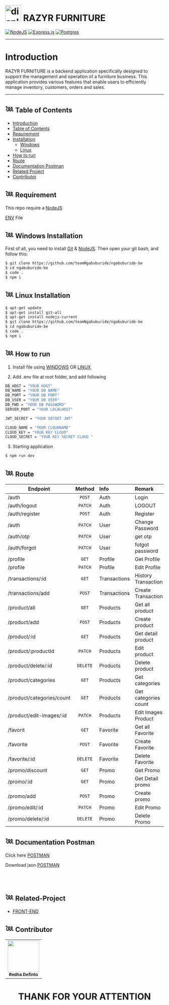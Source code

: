 # <img width="50" src="https://raw.githubusercontent.com/teamNgabuburide/ngabuburide-frontend/main/public/favicon.ico" alt="display-documentation"> **RAZYR FURNITURE**

[![NodeJS](https://img.shields.io/badge/node.js-6DA55F?style=for-the-badge&logo=node.js&logoColor=white)](https://nodejs.org/en/)
[![Express.js](https://img.shields.io/badge/express.js-%23404d59.svg?style=for-the-badge&logo=express&logoColor=%2361DAFB)](https://expressjs.com/)
[![Postgres](https://img.shields.io/badge/postgres-%23316192.svg?style=for-the-badge&logo=postgresql&logoColor=white)](https://www.postgresql.org/)
<br>

---

# **Introduction**

RAZYR FURNITURE is a backend application specifically designed to support the management and operation of a furniture business. This application provides various features that enable users to efficiently manage inventory, customers, orders and sales.

---

## 𓆙 Table of Contents

- [Introduction](#Introduction)
- [Table of Contents](#𓆙-Table-of-Contents)
- [Requirement](#𓆙-Requirement)
- [Installation](#)
  - [Windows](#𓆙-Windows-Installation)
  - [Linux](#𓆙_Linux_Installation)
- [How to run](#𓆙-How-to-run)
- [Route](#𓆙-Documentation-Postman)
- [Documentation Postman](#𓆙-Documentation-Postman)
- [Related Project](#𓆙-Related-Project)
- [Contributor](#𓆙-Contributors)

## 𓆙 Requirement

This repo require a [NodeJS](https://nodejs.org/)

[ENV](#ENV) File

## 𓆙 Windows Installation

First of all, you need to install [Git](https://git-scm.com/download/win) & [NodeJS](https://nodejs.org/). Then open your git bash, and follow this:<br>

```sh
$ git clone https://github.com/teamNgabuburide/ngabuburide-be
$ cd ngabuburide-be
$ code .
$ npm i
```

## 𓆙 Linux Installation

```sh
$ apt-get update
$ apt-get install git-all
$ apt-get install nodejs-current
$ git clone https://github.com/teamNgabuburide/ngabuburide-be
$ cd ngabuburide-be
$ code .
$ npm i
```

## 𓆙 How to run

1. Install file using [WINDOWS](#Windows-Installation) OR [LINUX](Linux-Installation)

2. Add .env file at root folder, and add following

```sh
DB_HOST = "YOUR HOST"
DB_NAME = "YOUR DB NAME"
DB_PORT = "YOUR DB PORT"
DB_USER = "YOUR DB USER"
DB_PWD = "YOUR DB PASSWORD"
SERVER_PORT = "YOUR LOCALHOST"

JWT_SECRET = "YOUR SECRET JWT"

CLOUD_NAME = "YOUR CLOUDNAME"
CLOUD_KEY = "YOUR KEY CLOUD"
CLOUD_SECRET = "YOUR KEY SECRET CLOUD "
```

3. Starting application

```sh
$ npm run dev
```

## 𓆙 Route

| Endpoint                  |  Method  | Info         | Remark               |
| ------------------------- | :------: | :----------- | :------------------- |
| /auth                     |  `POST`  | Auth         | Login                |
| /auth/logout              | `PATCH`  | Auth         | LOGOUT               |
| /auth/register            |  `POST`  | Auth         | Register             |
| /auth                     | `PATCH`  | User         | Change Password      |
| /auth/otp                 | `PATCH`  | User         | get otp              |
| /auth/forgot              | `PATCH`  | User         | fotgot password      |
| /profile                  |  `GET`   | Profile      | Get Profile          |
| /profile                  | `PATCH`  | Profile      | Edit Profile         |
| /transactions/:id         |  `GET`   | Transactions | History Transaction  |
| /transactions/add         |  `POST`  | Transactions | Create Transaction   |
| /product/all              |  `GET`   | Products     | Get all product      |
| /product/add              |  `POST`  | Products     | Create product       |
| /product/:id              |  `GET`   | Products     | Get detail product   |
| /product/:productId       | `PATCH`  | Products     | Edit product         |
| /product/delete/:id       | `DELETE` | Products     | Delete product       |
| /product/categories       |  `GET`   | Products     | Get categories       |
| /product/categories/count |  `GET`   | Products     | Get categories count |
| /product/edit-images/:id  | `PATCH`  | Products     | Edit Images Product  |
| /favorit                  |  `GET`   | Favorite     | Get all Favorite     |
| /favorite                 |  `POST`  | Favorite     | Create Favorite      |
| /favorite/:id             | `DELETE` | Favorite     | Delete Favorite      |
| /promo/discount           |  `GET`   | Promo        | Get Promo            |
| /promo/:id                |  `GET`   | Promo        | Get Detail promo     |
| /promo/add                |  `POST`  | Promo        | Create promo         |
| /promo/edit/:id           | `PATCH`  | Promo        | Edit Promo           |
| /promo/delete/:id         | `DELETE` | Promo        | Delete Promo         |

## 𓆙 Documentation Postman

Click here [POSTMAN](https://documenter.postman.com/preview/22450553-eacc8fd4-ebd2-44b5-99d6-52ba7d5ba24a?environment=&versionTag=latest&apiName=CURRENT&version=latest&documentationLayout=classic-double-column&documentationTheme=light&logo=https%3A%2F%2Fres.cloudinary.com%2Fpostman%2Fimage%2Fupload%2Ft_team_logo%2Fv1%2Fteam%2Fanonymous_team&logoDark=https%3A%2F%2Fres.cloudinary.com%2Fpostman%2Fimage%2Fupload%2Ft_team_logo%2Fv1%2Fteam%2Fanonymous_team&right-sidebar=303030&top-bar=FFFFFF&highlight=FF6C37&right-sidebar-dark=303030&top-bar-dark=212121&highlight-dark=FF6C37)

Download json [POSTMAN](https://api.postman.com/collections/22450553-eacc8fd4-ebd2-44b5-99d6-52ba7d5ba24a?access_key=PMAT-01H1GYMKKMJ4ZGD3DQJF68ES2R)

<BR>
<BR>

## 𓆙 Related-Project

- [FRONT-END](https://github.com/teamNgabuburide/ngabuburide-frontend)

## 𓆙 Contributor

  <table>
    <tr>
      <td >
        <a href="https://github.com/redhadefinto">
          <img width="100" src="https://avatars.githubusercontent.com/u/66767762?s=400&u=00ad08bd394a1ba0fe65d9b61cbef4245df96fb4&v=4" alt=""><br/>
          <center><sub><b>Redha Definto </b></sub></center>
        </a>
        </td>
    </tr>
  </table>
<h1 align="center"> THANK FOR YOUR ATTENTION </h1>
